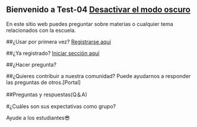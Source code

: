 ## Bienvenido a Test-04            [Desactivar el modo oscuro](https://oscar-04.github.io/Test-04)

En este sitio web puedes preguntar sobre materias o cualquier tema relacionados con la escuela.



##¿Usar por primera vez?  [Registrarse aquí](https://github.com/Oscar-04/Clover-04/issues/new/choose)



##¿Ya registrado? [Iniciar sección aquí](https://github.com/Oscar-04/Clover-04/issues/new/choose)



##¿Hacer pregunta?



##¿Quieres contribuir a nuestra comunidad?
Puede ayudarnos a responder las preguntas de otros.[Portal]



##Preguntas y respuestas(Q＆A)


#¿Cuáles son sus expectativas como grupo?
 
 Ayude a los estudiantes😎
